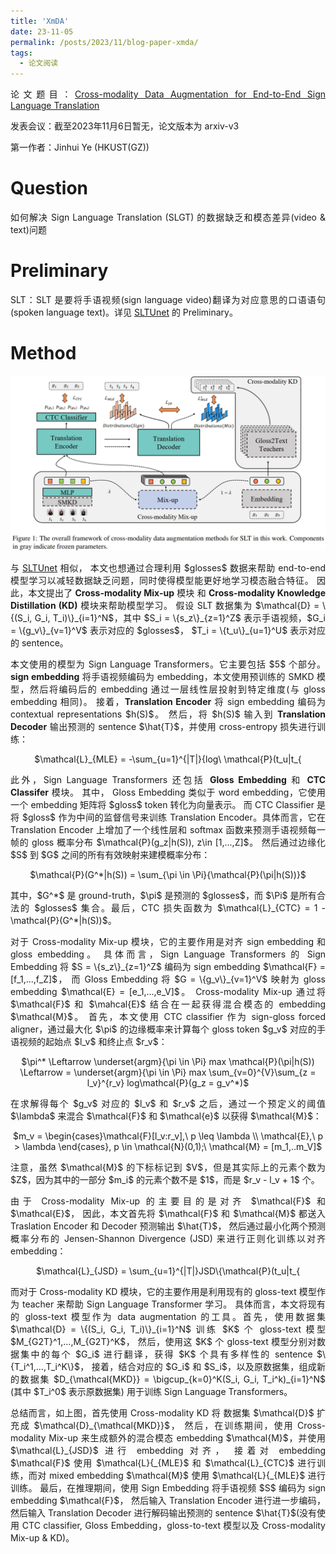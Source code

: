 ```yaml
---
title: 'XmDA'
date: 23-11-05
permalink: /posts/2023/11/blog-paper-xmda/
tags:
  - 论文阅读
---
```


<p style="text-align:justify; text-justify:inter-ideograph;"> 论文题目：<a href="https://arxiv.org/abs/2305.11096" target="_blank" title="XmDA">Cross-modality Data Augmentation for End-to-End Sign Language Translation</a></p>

<p style="text-align:justify; text-justify:inter-ideograph;">发表会议：截至2023年11月6日暂无，论文版本为 arxiv-v3</p>

第一作者：Jinhui Ye (HKUST(GZ))

Question
===

<p style="text-align:justify; text-justify:inter-ideograph;">如何解决 Sign Language Translation (SLGT) 的数据缺乏和模态差异(video & text)问题</p>

Preliminary
===

<p style="text-align:justify; text-justify:inter-ideograph;">SLT：SLT 是要将手语视频(sign language video)翻译为对应意思的口语语句(spoken language text)。详见 <a href="https://cai-jianfeng.github.io/posts/2023/11/blog-paper-sltunet/" target="_blank">SLTUnet</a> 的 Preliminary。</p>

Method
===

![XmDA architecture](/images/paper_XmDA_architecture.png)

<p style="text-align:justify; text-justify:inter-ideograph;">与 <a href="https://cai-jianfeng.github.io/posts/2023/11/blog-paper-sltunet/" target="_blank">SLTUnet</a> 相似，
本文也想通过合理利用 $glosses$ 数据来帮助 end-to-end 模型学习以减轻数据缺乏问题，同时使得模型能更好地学习模态融合特征。
因此，本文提出了 <b>Cross-modality Mix-up</b> 模块 和 <b>Cross-modality Knowledge Distillation (KD)</b> 模块来帮助模型学习。
假设 SLT 数据集为 $\mathcal{D} = \{(S_i, G_i, T_i)\}_{i=1}^N$，其中 $S_i = \{s_z\}_{z=1}^Z$ 表示手语视频，$G_i = \{g_v\}_{v=1}^V$ 表示对应的 $glosses$，
$T_i = \{t_u\}_{u=1}^U$ 表示对应的 sentence。</p>

<p style="text-align:justify; text-justify:inter-ideograph;">本文使用的模型为 Sign Language Transformers。它主要包括 $5$ 个部分。
<b>sign embedding</b> 将手语视频编码为 embedding，本文使用预训练的 SMKD 模型，然后将编码后的 embedding 通过一层线性层投射到特定维度(与 gloss embedding 相同)。
接着，<b>Translation Encoder</b> 将 sign embedding 编码为 contextual representations $h(S)$。
然后，将 $h(S)$ 输入到 <b>Translation Decoder</b> 输出预测的 sentence $\hat{T}$，并使用 cross-entropy 损失进行训练：</p>

<center>$\mathcal{L}_{MLE} = -\sum_{u=1}^{|T|}{log\ \mathcal{P}(t_u|t_{<u},h(S))}$</center>

<p style="text-align:justify; text-justify:inter-ideograph;">此外，Sign Language Transformers 还包括 <b>Gloss Embedding</b> 和 <b>CTC Classifer</b> 模块。
其中， Gloss Embedding 类似于 word embedding，它使用一个 embedding 矩阵将 $gloss$ token 转化为向量表示。
而 CTC Classifier 是将 $gloss$ 作为中间的监督信号来训练 Translation Encoder。具体而言，它在 Translation Encoder 上增加了一个线性层和 softmax 函数来预测手语视频每一帧的 gloss 概率分布 $\mathcal{P}(g_z|h(S)), z\in [1,...,Z]$。
然后通过边缘化 $S$ 到 $G$ 之间的所有有效映射来建模概率分布：</p>

<center>$\mathcal{P}(G^*|h(S)) = \sum_{\pi \in \Pi}{\mathcal{P}(\pi|h(S))}$</center>

<p style="text-align:justify; text-justify:inter-ideograph;">其中，$G^*$ 是 ground-truth，$\pi$ 是预测的 $glosses$，而 $\Pi$ 是所有合法的 $glosses$ 集合。最后，CTC 损失函数为 $\mathcal{L}_{CTC} = 1 - \mathcal{P}(G^*|h(S))$。</p>

<p style="text-align:justify; text-justify:inter-ideograph;">对于 Cross-modality Mix-up 模块，它的主要作用是对齐 sign embedding 和 gloss embedding。
具体而言，Sign Language Transformers 的 Sign Embedding 将 $S = \{s_z\}_{z=1}^Z$ 编码为 sign embedding $\mathcal{F} = [f_1,...,f_Z]$，
而 Gloss Embedding 将 $G = \{g_v\}_{v=1}^V$ 映射为 gloss embedding $\mathcal{E} = [e_1,...,e_V]$。
Cross-modality Mix-up 通过将 $\mathcal{F}$ 和 $\mahcal{E}$ 结合在一起获得混合模态的 embedding $\mathcal{M}$。
首先，本文使用 CTC classifier 作为 sign-gloss forced aligner，通过最大化 $\pi$ 的边缘概率来计算每个 gloss token $g_v$ 对应的手语视频的起始点 $l_v$ 和终止点 $r_v$：</p>

<center>$\pi^* \Leftarrow \underset{argm}{\pi \in \Pi} max \mathcal{P}(\pi|h(S)) \Leftarrow = \underset{argm}{\pi \in \Pi} max \sum_{v=0}^{V}\sum_{z = l_v}^{r_v} log\mathcal{P}(g_z = g_v^*)$</center>

<p style="text-align:justify; text-justify:inter-ideograph;">在求解得每个 $g_v$ 对应的 $l_v$ 和 $r_v$ 之后，通过一个预定义的阈值 $\lambda$ 来混合 $\mathcal{F}$ 和 $\mathcal{e}$ 以获得 $\mathcal{M}$：</p>

<center>$m_v = \begin{cases}\mathcal{F}[l_v:r_v],\ p \leq \lambda \\ \mathcal{E},\ p > \lambda \end{cases}, p \in \mathcal{N}(0,1);\ \mathcal{M} = [m_1,..m_V]$</center>

<p style="text-align:justify; text-justify:inter-ideograph;">注意，虽然 $\mathcal{M}$ 的下标标记到 $V$，但是其实际上的元素个数为 $Z$，因为其中的一部分 $m_i$ 的元素个数不是 $1$，而是 $r_v - l_v + 1$ 个。</p>

<p style="text-align:justify; text-justify:inter-ideograph;">由于 Cross-modality Mix-up 的主要目的是对齐 $\mathcal{F}$ 和 $\mathcal{E}$，
因此，本文首先将 $\mathcal{F}$ 和 $\mathcal{M}$ 都送入 Traslation Encoder 和 Decoder 预测输出 $\hat{T}$，
然后通过最小化两个预测概率分布的 Jensen-Shannon Divergence (JSD) 来进行正则化训练以对齐 embedding：</p>

<center>$\mathcal{L}_{JSD} = \sum_{u=1}^{|T|}JSD\{\mathcal{P}(t_u|t_{<u},\mathcal{F}) || \mathcal{P}(t_u|t_{<u},\mathcal{M})\}$</center>

<p style="text-align:justify; text-justify:inter-ideograph;">而对于 Cross-modality KD 模块，它的主要作用是利用现有的 gloss-text 模型作为 teacher 来帮助 Sign Language Transformer 学习。
具体而言，本文将现有的 gloss-text 模型作为 data augmentation 的工具。首先，使用数据集 $\mathcal{D} = \{(S_i, G_i, T_i)\}_{i=1}^N$ 训练 $K$ 个 gloss-text 模型 $M_{G2T}^1,...,M_{G2T}^K$，
然后，使用这 $K$ 个 gloss-text 模型分别对数据集中的每个 $G_i$ 进行翻译，获得 $K$ 个具有多样性的 sentence $\{T_i^1,...,T_i^K\}$，
接着，结合对应的 $G_i$ 和 $S_i$，以及原数据集，组成新的数据集 $D_{\mathcal{MKD}} = \bigcup_{k=0}^K(S_i, G_i, T_i^k)_{i=1}^N$ (其中 $T_i^0$ 表示原数据集) 用于训练 Sign Language Transformers。</p>

<p style="text-align:justify; text-justify:inter-ideograph;">总结而言，如上图，首先使用 Cross-modality KD 将 数据集 $\mathcal{D}$ 扩充成 $\mathcal{D}_{\mathcal{MKD}}$，
然后，在训练期间，使用 Cross-modality Mix-up 来生成额外的混合模态 embedding $\mathcal{M}$，并使用 $\mathcal{L}_{JSD}$ 进行 embedding 对齐，
接着对 embedding $\mathcal{F}$ 使用 $\mathcal{L}{_{MLE}$ 和 $\mathcal{L}_{CTC}$ 进行训练，而对 mixed embedding $\mathcal{M}$ 使用 $\mathcal{L}{_{MLE}$ 进行训练。
最后，在推理期间，使用 Sign Embedding 将手语视频 $S$ 编码为 sign embedding $\mathcal{F}$，
然后输入 Translation Encoder 进行进一步编码，然后输入 Translation Decoder 进行解码输出预测的 sentence $\hat{T}$(没有使用 CTC classifier, Gloss Embedding，gloss-to-text 模型以及 Cross-modality Mix-up & KD)。</p>